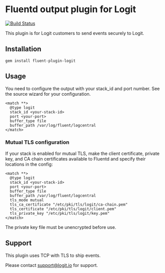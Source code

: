# Fluentd output plugin for Logit

[![Build Status](https://travis-ci.org/logit-io/fluent-plugin-logit.svg?branch=master)](https://travis-ci.org/logit-io/fluent-plugin-logit)

This plugin is for Logit customers to send events securely to Logit.

## Installation

    gem install fluent-plugin-logit

## Usage

You need to configure the output with your stack_id and port number. See the source wizard for your configuration.

    <match **>
      @type logit
      stack_id <your-stack-id>
      port <your-port>
      buffer_type file
      buffer_path /var/log/fluent/logcentral
    </match>

### Mutual TLS configuration

If your stack is enabled for mutual TLS, make the client certificate, private
key, and CA chain certificates available to Fluentd and specify their locations
in the config:

    <match **>
      @type logit
      stack_id <your-stack-id>
      port <your-port>
      buffer_type file
      buffer_path /var/log/fluent/logcentral
      tls_mode mutual
      tls_ca_certificate "/etc/pki/tls/logit/ca-chain.pem"
      tls_certificate "/etc/pki/tls/logit/client.pem"
      tls_private_key "/etc/pki/tls/logit/key.pem"
    </match>

The private key file must be unencrypted before use.

## Support

This plugin uses TCP with TLS to ship events.

Please contact support@logit.io for support.

